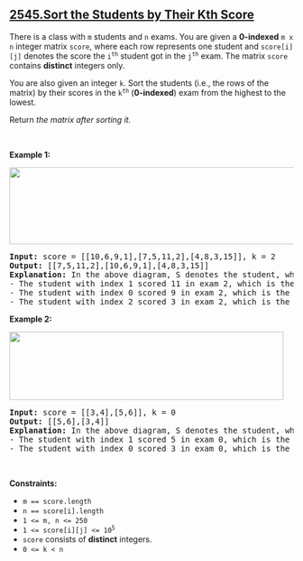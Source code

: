 ## [2545.Sort the Students by Their Kth Score](https://leetcode.com/problems/sort-the-students-by-their-kth-score/)
<p>There is a class with <code>m</code> students and <code>n</code> exams. You are given a <strong>0-indexed</strong> <code>m x n</code> integer matrix <code>score</code>, where each row represents one student and <code>score[i][j]</code> denotes the score the <code>i<sup>th</sup></code> student got in the <code>j<sup>th</sup></code> exam. The matrix <code>score</code> contains <strong>distinct</strong> integers only.</p>

<p>You are also given an integer <code>k</code>. Sort the students (i.e., the rows of the matrix) by their scores in the <code>k<sup>th</sup></code>&nbsp;(<strong>0-indexed</strong>) exam from the highest to the lowest.</p>

<p>Return <em>the matrix after sorting it.</em></p>

<p>&nbsp;</p>
<p><strong class="example">Example 1:</strong></p>
<img alt="" src="https://assets.leetcode.com/uploads/2022/11/30/example1.png" style="width: 600px; height: 136px;" />
<pre>
<strong>Input:</strong> score = [[10,6,9,1],[7,5,11,2],[4,8,3,15]], k = 2
<strong>Output:</strong> [[7,5,11,2],[10,6,9,1],[4,8,3,15]]
<strong>Explanation:</strong> In the above diagram, S denotes the student, while E denotes the exam.
- The student with index 1 scored 11 in exam 2, which is the highest score, so they got first place.
- The student with index 0 scored 9 in exam 2, which is the second highest score, so they got second place.
- The student with index 2 scored 3 in exam 2, which is the lowest score, so they got third place.
</pre>

<p><strong class="example">Example 2:</strong></p>
<img alt="" src="https://assets.leetcode.com/uploads/2022/11/30/example2.png" style="width: 486px; height: 121px;" />
<pre>
<strong>Input:</strong> score = [[3,4],[5,6]], k = 0
<strong>Output:</strong> [[5,6],[3,4]]
<strong>Explanation:</strong> In the above diagram, S denotes the student, while E denotes the exam.
- The student with index 1 scored 5 in exam 0, which is the highest score, so they got first place.
- The student with index 0 scored 3 in exam 0, which is the lowest score, so they got second place.
</pre>

<p>&nbsp;</p>
<p><strong>Constraints:</strong></p>

<ul>
	<li><code>m == score.length</code></li>
	<li><code>n == score[i].length</code></li>
	<li><code>1 &lt;= m, n &lt;= 250</code></li>
	<li><code>1 &lt;= score[i][j] &lt;= 10<sup>5</sup></code></li>
	<li><code>score</code> consists of <strong>distinct</strong> integers.</li>
	<li><code>0 &lt;= k &lt; n</code></li>
</ul>
